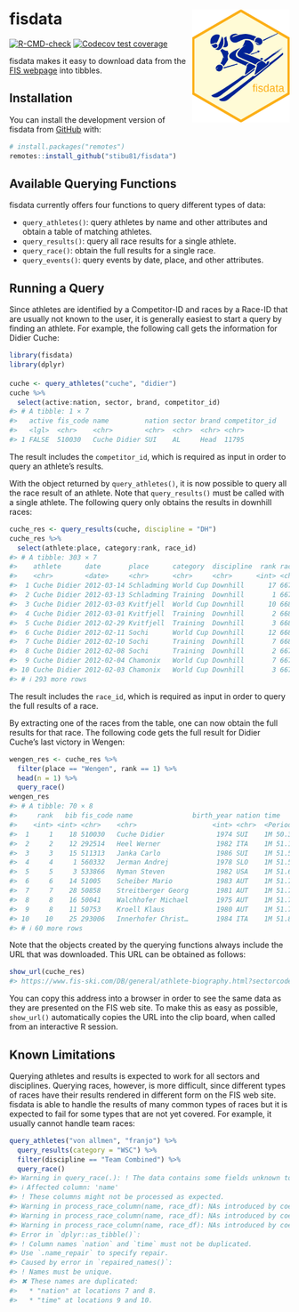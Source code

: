
<!-- README.md is generated from README.Rmd. Please edit that file -->

# fisdata <img src="man/figures/fisdata_logo.png" align="right" width="175" />

<!-- badges: start -->

[![R-CMD-check](https://github.com/stibu81/fisdata/actions/workflows/R-CMD-check.yaml/badge.svg)](https://github.com/stibu81/fisdata/actions/workflows/R-CMD-check.yaml)
[![Codecov test
coverage](https://codecov.io/gh/stibu81/fisdata/graph/badge.svg)](https://app.codecov.io/gh/stibu81/fisdata)
<!-- badges: end -->

fisdata makes it easy to download data from the [FIS
webpage](https://www.fis-ski.com) into tibbles.

## Installation

You can install the development version of fisdata from
[GitHub](https://github.com/) with:

``` r
# install.packages("remotes")
remotes::install_github("stibu81/fisdata")
```

## Available Querying Functions

fisdata currently offers four functions to query different types of
data:

- `query_athletes()`: query athletes by name and other attributes and
  obtain a table of matching athletes.
- `query_results()`: query all race results for a single athlete.
- `query_race()`: obtain the full results for a single race.
- `query_events()`: query events by date, place, and other attributes.

## Running a Query

Since athletes are identified by a Competitor-ID and races by a Race-ID
that are usually not known to the user, it is generally easiest to start
a query by finding an athlete. For example, the following call gets the
information for Didier Cuche:

``` r
library(fisdata)
library(dplyr)

cuche <- query_athletes("cuche", "didier")
cuche %>% 
  select(active:nation, sector, brand, competitor_id)
#> # A tibble: 1 × 7
#>   active fis_code name         nation sector brand competitor_id
#>   <lgl>  <chr>    <chr>        <chr>  <chr>  <chr> <chr>        
#> 1 FALSE  510030   Cuche Didier SUI    AL     Head  11795
```

The result includes the `competitor_id`, which is required as input in
order to query an athlete’s results.

With the object returned by `query_athletes()`, it is now possible to
query all the race result of an athlete. Note that `query_results()`
must be called with a single athlete. The following query only obtains
the results in downhill races:

``` r
cuche_res <- query_results(cuche, discipline = "DH")
cuche_res %>% 
  select(athlete:place, category:rank, race_id)
#> # A tibble: 303 × 7
#>    athlete      date       place      category  discipline  rank race_id
#>    <chr>        <date>     <chr>      <chr>     <chr>      <int> <chr>  
#>  1 Cuche Didier 2012-03-14 Schladming World Cup Downhill      17 66746  
#>  2 Cuche Didier 2012-03-13 Schladming Training  Downhill       1 66744  
#>  3 Cuche Didier 2012-03-03 Kvitfjell  World Cup Downhill      10 66811  
#>  4 Cuche Didier 2012-03-01 Kvitfjell  Training  Downhill       2 66809  
#>  5 Cuche Didier 2012-02-29 Kvitfjell  Training  Downhill       3 66810  
#>  6 Cuche Didier 2012-02-11 Sochi      World Cup Downhill      12 66801  
#>  7 Cuche Didier 2012-02-10 Sochi      Training  Downhill       7 66800  
#>  8 Cuche Didier 2012-02-08 Sochi      Training  Downhill       2 66798  
#>  9 Cuche Didier 2012-02-04 Chamonix   World Cup Downhill       7 66795  
#> 10 Cuche Didier 2012-02-03 Chamonix   World Cup Downhill       3 66767  
#> # ℹ 293 more rows
```

The result includes the `race_id`, which is required as input in order
to query the full results of a race.

By extracting one of the races from the table, one can now obtain the
full results for that race. The following code gets the full result for
Didier Cuche’s last victory in Wengen:

``` r
wengen_res <- cuche_res %>% 
  filter(place == "Wengen", rank == 1) %>% 
  head(n = 1) %>%
  query_race()
wengen_res
#> # A tibble: 70 × 8
#>     rank   bib fis_code name               birth_year nation time      diff_time
#>    <int> <int> <chr>    <chr>                   <int> <chr>  <Period>  <Period> 
#>  1     1    18 510030   Cuche Didier             1974 SUI    1M 50.31S 0S       
#>  2     2    12 292514   Heel Werner              1982 ITA    1M 51.17S 0.86S    
#>  3     3    15 511313   Janka Carlo              1986 SUI    1M 51.52S 1.21S    
#>  4     4     1 560332   Jerman Andrej            1978 SLO    1M 51.58S 1.27S    
#>  5     5     3 533866   Nyman Steven             1982 USA    1M 51.67S 1.36S    
#>  6     6    14 51005    Scheiber Mario           1983 AUT    1M 51.76S 1.45S    
#>  7     7    28 50858    Streitberger Georg       1981 AUT    1M 51.77S 1.46S    
#>  8     8    16 50041    Walchhofer Michael       1975 AUT    1M 51.79S 1.48S    
#>  9     8    11 50753    Kroell Klaus             1980 AUT    1M 51.79S 1.48S    
#> 10    10    25 293006   Innerhofer Christ…       1984 ITA    1M 51.85S 1.54S    
#> # ℹ 60 more rows
```

Note that the objects created by the querying functions always include
the URL that was downloaded. This URL can be obtained as follows:

``` r
show_url(cuche_res)
#> https://www.fis-ski.com/DB/general/athlete-biography.html?sectorcode=AL&seasoncode=&competitorid=11795&type=result&categorycode=&sort=&place=&disciplinecode=DH&position=&limit=2000
```

You can copy this address into a browser in order to see the same data
as they are presented on the FIS web site. To make this as easy as
possible, `show_url()` automatically copies the URL into the clip board,
when called from an interactive R session.

## Known Limitations

Querying athletes and results is expected to work for all sectors and
disciplines. Querying races, however, is more difficult, since different
types of races have their results rendered in different form on the FIS
web site. fisdata is able to handle the results of many common types of
races but it is expected to fail for some types that are not yet
covered. For example, it usually cannot handle team races:

``` r
query_athletes("von allmen", "franjo") %>% 
  query_results(category = "WSC") %>% 
  filter(discipline == "Team Combined") %>% 
  query_race()
#> Warning in query_race(.): ! The data contains some fields unknown to fisdata.
#> ℹ Affected column: 'name'
#> ! These columns might not be processed as expected.
#> Warning in process_race_column(name, race_df): NAs introduced by coercion
#> Warning in process_race_column(name, race_df): NAs introduced by coercion
#> Warning in process_race_column(name, race_df): NAs introduced by coercion
#> Error in `dplyr::as_tibble()`:
#> ! Column names `nation` and `time` must not be duplicated.
#> Use `.name_repair` to specify repair.
#> Caused by error in `repaired_names()`:
#> ! Names must be unique.
#> ✖ These names are duplicated:
#>   * "nation" at locations 7 and 8.
#>   * "time" at locations 9 and 10.
```

